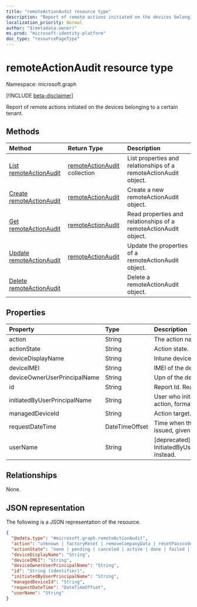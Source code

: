 ```yaml
---
title: "remoteActionAudit resource type"
description: "Report of remote actions initiated on the devices belonging to a certain tenant."
localization_priority: Normal
author: "$(metadata.owner)"
ms.prod: "microsoft-identity-platform"
doc_type: "resourcePageType"
---
```


# remoteActionAudit resource type

Namespace: microsoft.graph

[!INCLUDE [beta-disclaimer](../../includes/beta-disclaimer.md)]

Report of remote actions initiated on the devices belonging to a certain tenant.

## Methods

| Method                                                                | Return Type                                                 | Description                                                      |
| :-------------------------------------------------------------------- | :---------------------------------------------------------- | :--------------------------------------------------------------- |
| [List remoteActionAudit](../api/intune-remoteactionaudit-list.md)     | [remoteActionAudit](intune-remoteActionAudit.md) collection | List properties and relationships of a remoteActionAudit object. |
| [Create remoteActionAudit](../api/intune-remoteactionaudit-create.md) | [remoteActionAudit](intune-remoteActionAudit.md)            | Create a new remoteActionAudit object.                           |
| [Get remoteActionAudit](../api/intune-remoteactionaudit-get.md)       | [remoteActionAudit](intune-remoteActionAudit.md)            | Read properties and relationships of a remoteActionAudit object. |
| [Update remoteActionAudit](../api/intune-remoteactionaudit-update.md) | [remoteActionAudit](intune-remoteActionAudit.md)            | Update the properties of a remoteActionAudit object.             |
| [Delete remoteActionAudit](../api/intune-remoteactionaudit-delete.md) |                                                             | Delete a remoteActionAudit object.                               |

## Properties

| Property                     | Type           | Description                                                   |
| :--------------------------- | :------------- | :------------------------------------------------------------ |
| action                       | String         | The action name.                                              |
| actionState                  | String         | Action state.                                                 |
| deviceDisplayName            | String         | Intune device name.                                           |
| deviceIMEI                   | String         | IMEI of the device.                                           |
| deviceOwnerUserPrincipalName | String         | Upn of the device owner.                                      |
| id                           | String         | Report Id. Read-only.                                         |
| initiatedByUserPrincipalName | String         | User who initiated the device action, format is UPN.          |
| managedDeviceId              | String         | Action target.                                                |
| requestDateTime              | DateTimeOffset | Time when the action was issued, given in UTC.                |
| userName                     | String         | [deprecated] Please use InitiatedByUserPrincipalName instead. |

## Relationships

None.

## JSON representation

The following is a JSON representation of the resource.

<!-- {
  "blockType": "resource",
  "keyProperty": "id",
  "@odata.type": "microsoft.graph.remoteActionAudit",
  "baseType": "microsoft.graph.entity",
  "openType": False
}
-->

```json
{
  "@odata.type": "#microsoft.graph.remoteActionAudit",
  "action": "unknown | factoryReset | removeCompanyData | resetPasscode | remoteLock | enableLostMode | disableLostMode | locateDevice | rebootNow | recoverPasscode | cleanWindowsDevice | logoutSharedAppleDeviceActiveUser | quickScan | fullScan | windowsDefenderUpdateSignatures | factoryResetKeepEnrollmentData | updateDeviceAccount | automaticRedeployment | shutDown | rotateBitLockerKeys | rotateFileVaultKey | getFileVaultKey | setDeviceName",
  "actionState": "none | pending | canceled | active | done | failed | notSupported",
  "deviceDisplayName": "String",
  "deviceIMEI": "String",
  "deviceOwnerUserPrincipalName": "String",
  "id": "String (identifier)",
  "initiatedByUserPrincipalName": "String",
  "managedDeviceId": "String",
  "requestDateTime": "DateTimeOffset",
  "userName": "String"
}
```